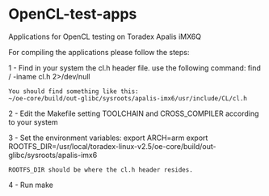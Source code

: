 # OpenCL-test-apps
Applications for OpenCL testing on Toradex Apalis iMX6Q

For compiling the applications please follow the steps:

1 - Find in your system the cl.h header file. use the following command:
    find / -iname cl.h 2>/dev/null
    
    You should find something like this:
    ~/oe-core/build/out-glibc/sysroots/apalis-imx6/usr/include/CL/cl.h

2 - Edit the Makefile setting TOOLCHAIN and CROSS_COMPILER according to your system

3 - Set the environment variables:
    export ARCH=arm
    export ROOTFS_DIR=/usr/local/toradex-linux-v2.5/oe-core/build/out-glibc/sysroots/apalis-imx6
    
    ROOTFS_DIR should be where the cl.h header resides.

4 - Run make
    
    
